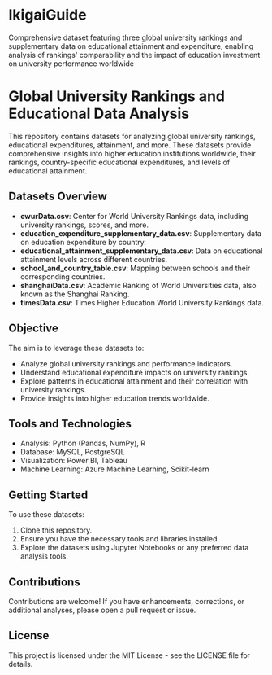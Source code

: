 # IkigaiGuide
Comprehensive dataset featuring three global university rankings and supplementary data on educational attainment and expenditure, enabling analysis of rankings' comparability and the impact of education investment on university performance worldwide


# Global University Rankings and Educational Data Analysis

This repository contains datasets for analyzing global university rankings, educational expenditures, attainment, and more. These datasets provide comprehensive insights into higher education institutions worldwide, their rankings, country-specific educational expenditures, and levels of educational attainment.

## Datasets Overview

- **cwurData.csv**: Center for World University Rankings data, including university rankings, scores, and more.
- **education_expenditure_supplementary_data.csv**: Supplementary data on education expenditure by country.
- **educational_attainment_supplementary_data.csv**: Data on educational attainment levels across different countries.
- **school_and_country_table.csv**: Mapping between schools and their corresponding countries.
- **shanghaiData.csv**: Academic Ranking of World Universities data, also known as the Shanghai Ranking.
- **timesData.csv**: Times Higher Education World University Rankings data.

## Objective

The aim is to leverage these datasets to:
- Analyze global university rankings and performance indicators.
- Understand educational expenditure impacts on university rankings.
- Explore patterns in educational attainment and their correlation with university rankings.
- Provide insights into higher education trends worldwide.

## Tools and Technologies

- Analysis: Python (Pandas, NumPy), R
- Database: MySQL, PostgreSQL
- Visualization: Power BI, Tableau
- Machine Learning: Azure Machine Learning, Scikit-learn

## Getting Started

To use these datasets:
1. Clone this repository.
2. Ensure you have the necessary tools and libraries installed.
3. Explore the datasets using Jupyter Notebooks or any preferred data analysis tools.

## Contributions

Contributions are welcome! If you have enhancements, corrections, or additional analyses, please open a pull request or issue.

## License

This project is licensed under the MIT License - see the LICENSE file for details.
